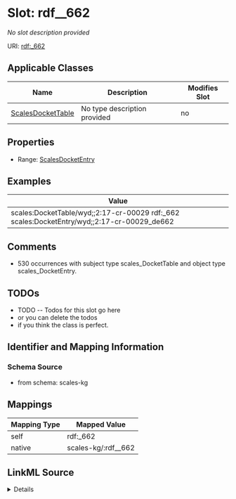 

# Slot: rdf__662


_No slot description provided_





URI: [rdf:_662](http://www.w3.org/1999/02/22-rdf-syntax-ns#_662)



<!-- no inheritance hierarchy -->





## Applicable Classes

| Name | Description | Modifies Slot |
| --- | --- | --- |
| [ScalesDocketTable](../classes/ScalesDocketTable.md) | No type description provided |  no  |







## Properties

* Range: [ScalesDocketEntry](../classes/ScalesDocketEntry.md)






## Examples

| Value |
| --- |
| scales:DocketTable/wyd;;2:17-cr-00029 rdf:_662 scales:DocketEntry/wyd;;2:17-cr-00029_de662 |

## Comments

* 530 occurrences with subject type scales_DocketTable and object type scales_DocketEntry.

## TODOs

* TODO -- Todos for this slot go here
* or you can delete the todos
* if you think the class is perfect.

## Identifier and Mapping Information







### Schema Source


* from schema: scales-kg




## Mappings

| Mapping Type | Mapped Value |
| ---  | ---  |
| self | rdf:_662 |
| native | scales-kg/:rdf__662 |




## LinkML Source

<details>
```yaml
name: rdf__662
description: No slot description provided
todos:
- TODO -- Todos for this slot go here
- or you can delete the todos
- if you think the class is perfect.
comments:
- 530 occurrences with subject type scales_DocketTable and object type scales_DocketEntry.
examples:
- value: scales:DocketTable/wyd;;2:17-cr-00029 rdf:_662 scales:DocketEntry/wyd;;2:17-cr-00029_de662
from_schema: scales-kg
rank: 1000
slot_uri: rdf:_662
alias: rdf__662
domain_of:
- scales_DocketTable
range: scales_DocketEntry

```
</details>